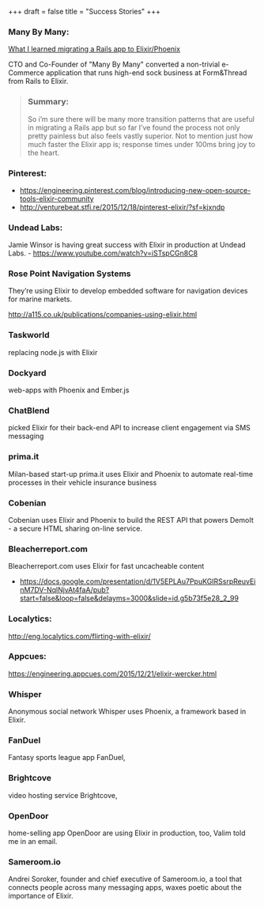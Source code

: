 +++
draft = false
title = "Success Stories"
+++





### Many By Many:
  [What I learned migrating a Rails app to Elixir/Phoenix](https://medium.com/@stueccles/what-i-learned-migrating-a-rails-app-to-elixir-phoenix-f707436749aa#.uvcx77v8n)

CTO and Co-Founder of "Many By Many" converted a non-trivial e-Commerce application that runs high-end sock business at Form&Thread from Rails to Elixir.
  <blockquote>
  <h3>Summary:</h3>
    So i’m sure there will be many more transition patterns that are useful in migrating a Rails app but so far I’ve found the process not only pretty painless but also feels vastly superior. Not to mention just how much faster the Elixir app is; response times under 100ms bring joy to the heart.


</blockquote>

### Pinterest:
- https://engineering.pinterest.com/blog/introducing-new-open-source-tools-elixir-community
- http://venturebeat.stfi.re/2015/12/18/pinterest-elixir/?sf=kjxndp




### Undead Labs:

  Jamie Winsor is having great success with Elixir in production at Undead Labs.
    - https://www.youtube.com/watch?v=iSTspCGn8C8




### Rose Point Navigation Systems

  They’re using Elixir to develop embedded software for navigation devices for marine markets.

  http://a115.co.uk/publications/companies-using-elixir.html


### Taskworld
   replacing node.js with Elixir

### Dockyard
  web-apps with Phoenix and Ember.js




### ChatBlend

 picked Elixir for their back-end API to increase client engagement via SMS messaging

### prima.it
  Milan-based start-up prima.it uses Elixir and Phoenix to automate real-time processes in their vehicle insurance business


### Cobenian
Cobenian uses Elixir and Phoenix to build the REST API that powers DemoIt - a secure HTML sharing on-line service.





### Bleacherreport.com
  Bleacherreport.com uses Elixir for fast uncacheable content
  - https://docs.google.com/presentation/d/1V5EPLAu7PpuKGIRSsrpReuvEinM7DV-NqlNjvAt4faA/pub?start=false&loop=false&delayms=3000&slide=id.g5b73f5e28_2_99



### Localytics:
  http://eng.localytics.com/flirting-with-elixir/



### Appcues:
  https://engineering.appcues.com/2015/12/21/elixir-wercker.html




### Whisper

  Anonymous social network Whisper uses Phoenix, a framework based in Elixir.

### FanDuel
Fantasy sports league app FanDuel,

### Brightcove
video hosting service Brightcove,


### OpenDoor
home-selling app OpenDoor are using Elixir in production, too, Valim told me in an email.



### Sameroom.io
Andrei Soroker, founder and chief executive of Sameroom.io, a tool that connects people across many messaging apps, waxes poetic about the importance of Elixir.
